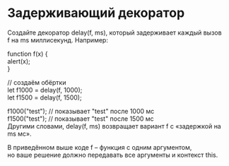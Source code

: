 # Задерживающий декоратор  <br/>

Создайте декоратор delay(f, ms), который задерживает каждый вызов   <br/>
f на ms миллисекунд. Например:  <br/>

function f(x) {  <br/>
alert(x);  <br/>
}  <br/>

// создаём обёртки  <br/>
let f1000 = delay(f, 1000);  <br/>
let f1500 = delay(f, 1500);  <br/>

f1000("test"); // показывает "test" после 1000 мс  <br/>
f1500("test"); // показывает "test" после 1500 мс  <br/>
Другими словами, delay(f, ms) возвращает вариант f с «задержкой на ms мс».  <br/>

В приведённом выше коде f – функция с одним аргументом,   <br/>
но ваше решение должно передавать все аргументы и контекст this.  <br/>